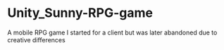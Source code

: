 # Unity_Sunny-RPG-game
A mobile RPG game I started for a client but was later abandoned due to creative differences
